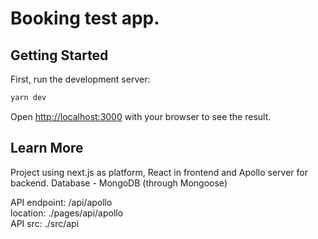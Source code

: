 # Booking test app.

## Getting Started

First, run the development server:

```bash
yarn dev
```

Open [http://localhost:3000](http://localhost:3000) with your browser to see the result.

## Learn More

Project using next.js as platform, React in frontend and Apollo server for backend.
Database - MongoDB (through Mongoose)

API endpoint: /api/apollo <br/>
location: ./pages/api/apollo <br/>
API src: ./src/api <br/>

